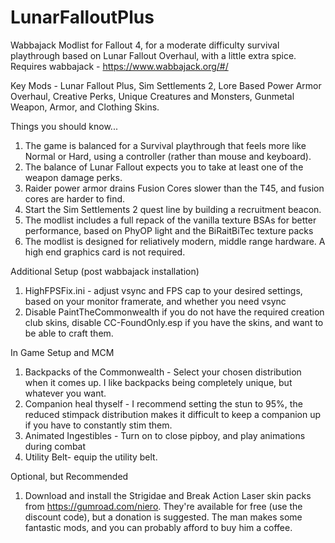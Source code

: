 # LunarFalloutPlus
Wabbajack Modlist for Fallout 4, for a moderate difficulty survival playthrough based on Lunar Fallout Overhaul, with a little extra spice.
Requires wabbajack - https://www.wabbajack.org/#/

Key Mods - Lunar Fallout Plus, Sim Settlements 2, Lore Based Power Armor Overhaul, Creative Perks, Unique Creatures and Monsters, Gunmetal Weapon,  Armor, and Clothing Skins.

Things you should know...
1) The game is balanced for a Survival playthrough that feels more like Normal or Hard, using a controller (rather than mouse and keyboard).
2) The balance of Lunar Fallout expects you to take at least one of the weapon damage perks.
3) Raider power armor drains Fusion Cores slower than the T45, and fusion cores are harder to find.
4) Start the Sim Settlements 2 quest line by building a recruitment beacon.
5) The modlist includes a full repack of the vanilla texture BSAs for better performance, based on PhyOP light and the BiRaitBiTec texture packs
6) The modlist is designed for reliatively modern, middle range hardware. A high end graphics card is not required.

Additional Setup (post wabbajack installation)
1) HighFPSFix.ini - adjust vsync and FPS cap to your desired settings, based on your monitor framerate, and whether you need vsync
2) Disable PaintTheCommonwealth if you do not have the required creation club skins, disable CC-FoundOnly.esp if you have the skins, and want to be able to craft them.

In Game Setup and MCM
1) Backpacks of the Commonwealth - Select your chosen distribution when it comes up. I like backpacks being completely unique, but whatever you want.
2) Companion heal thyself - I recommend setting the stun to 95%, the reduced stimpack distribution makes it difficult to keep a companion up if you have to constantly stim them.
3) Animated Ingestibles - Turn on to close pipboy, and play animations during combat
4) Utility Belt- equip the utility belt.

Optional, but Recommended
1) Download and install the Strigidae and Break Action Laser skin packs from https://gumroad.com/niero. They're available for free (use the discount code), but a donation is suggested. The man makes some fantastic mods, and you can probably afford to buy him a coffee.
